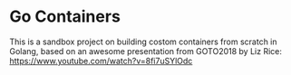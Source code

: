 # Go Containers
This is a sandbox project on building costom containers from scratch in Golang, based on an awesome presentation from GOTO2018 by Liz Rice: https://www.youtube.com/watch?v=8fi7uSYlOdc
